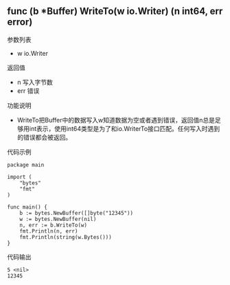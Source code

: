 ## func (b *Buffer) WriteTo(w io.Writer) (n int64, err error)

参数列表

- w io.Writer

返回值

- n 写入字节数
- err 错误

功能说明

- WriteTo把Buffer中的数据写入w知道数据为空或者遇到错误，返回值n总是足够用int表示，使用int64类型是为了和io.WriterTo接口匹配。任何写入时遇到的错误都会被返回。

代码示例

	package main
	
	import (
		"bytes"
		"fmt"
	)
	
	func main() {
		b := bytes.NewBuffer([]byte("12345"))
		w := bytes.NewBuffer(nil)
		n, err := b.WriteTo(w)
		fmt.Println(n, err)
		fmt.Println(string(w.Bytes()))
	}
	
代码输出
	
	5 <nil>
	12345
